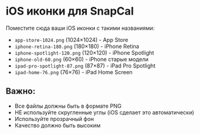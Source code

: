 # iOS иконки для SnapCal

Поместите сюда ваши iOS иконки с такими названиями:

- `app-store-1024.png` (1024×1024) - App Store
- `iphone-retina-180.png` (180×180) - iPhone Retina
- `iphone-spotlight-120.png` (120×120) - iPhone Spotlight
- `iphone-old-60.png` (60×60) - iPhone старые модели
- `ipad-pro-spotlight-87.png` (87×87) - iPad Pro Spotlight
- `ipad-home-76.png` (76×76) - iPad Home Screen

## Важно:
- Все файлы должны быть в формате PNG
- НЕ используйте скругленные углы (iOS сделает это автоматически)
- Используйте прозрачный фон
- Качество должно быть высоким 